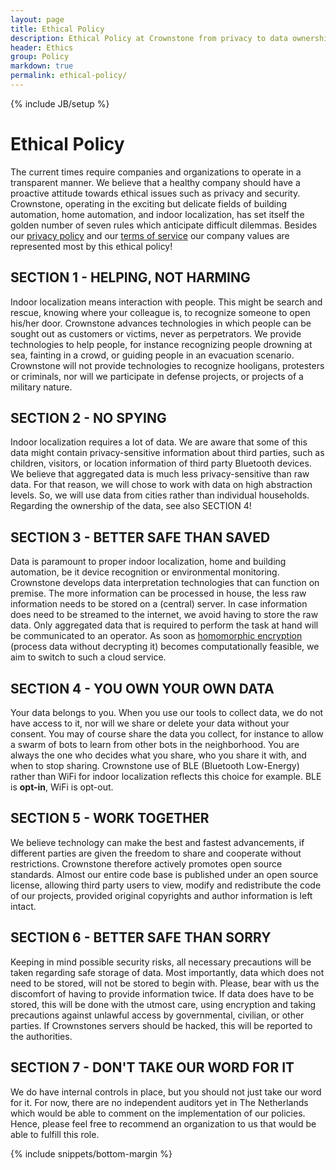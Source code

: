 ```yaml
---
layout: page
title: Ethical Policy
description: Ethical Policy at Crownstone from privacy to data ownership.
header: Ethics
group: Policy
markdown: true
permalink: ethical-policy/
---
```

{% include JB/setup %}

# Ethical Policy

The current times require companies and organizations to operate in a transparent manner. We believe that a healthy company should have a proactive attitude towards ethical issues such as privacy and security. Crownstone, operating in the exciting but delicate fields of building automation, home automation, and indoor localization, has set itself the golden number of seven rules which anticipate difficult dilemmas. Besides our [privacy policy](/privacy-policy) and our [terms of service](/terms-of-service) our company values are represented most by this ethical policy!

## SECTION 1 - HELPING, NOT HARMING

Indoor localization means interaction with people. This might be search and rescue, knowing where your colleague is, to recognize someone to open his/her door. Crownstone advances technologies in which people can be sought out as customers or victims, never as perpetrators. We provide technologies to help people, for instance recognizing people drowning at sea, fainting in a crowd, or guiding people in an evacuation scenario. Crownstone will not provide technologies to recognize hooligans, protesters or criminals, nor will we participate in defense projects, or projects of a military nature.


## SECTION 2 - NO SPYING

Indoor localization requires a lot of data. We are aware that some of this data might contain privacy-sensitive information about third parties, such as children, visitors, or location information of third party Bluetooth devices.
We believe that aggregated data is much less privacy-sensitive than raw data. For that reason, we will chose to work with data on high abstraction levels. So, we will use data from cities rather than individual households. Regarding the ownership of the data, see also SECTION 4!


## SECTION 3 - BETTER SAFE THAN SAVED

Data is paramount to proper indoor localization, home and building automation, be it device recognition or environmental monitoring. Crownstone develops data interpretation technologies that
can function on premise. The more information can be processed in house, the less raw information needs to be stored on a (central) server.
In case information does need to be streamed to the internet, we avoid having to store the raw data. Only aggregated data that is required to perform the task at hand will be communicated to an operator.
As soon as <a href="http://www.wikiwand.com/en/Homomorphic_encryption" target="_blank">homomorphic encryption</a> (process data without decrypting it) becomes computationally feasible, we aim to switch to such a cloud service.


## SECTION 4 - YOU OWN YOUR OWN DATA

Your data belongs to you. When you use our tools to collect data, we do not have access to it, nor will we share or delete your data without your consent. You may of course share the data you collect, for instance to allow a swarm of bots to learn from other bots in the neighborhood.
You are always the one who decides what you share, who you share it with, and when to stop sharing. Crownstone use of BLE (Bluetooth Low-Energy) rather than WiFi for indoor localization reflects this choice for example. BLE is <strong>opt-in</strong>, WiFi is opt-out.


## SECTION 5 - WORK TOGETHER

We believe technology can make the best and fastest advancements, if different parties are given the freedom to share and cooperate without restrictions. Crownstone therefore actively promotes open source standards. Almost our entire code base is published under an open source license, allowing third party users to view, modify and redistribute the code of our projects, provided original copyrights and author information is left intact.

## SECTION 6 - BETTER SAFE THAN SORRY

Keeping in mind possible security risks, all necessary precautions will be taken regarding safe storage of data.
Most importantly, data which does not need to be stored, will not be stored to begin with. Please, bear with us the discomfort of having to provide information twice.
If data does have to be stored, this will be done with the utmost care, using encryption and taking precautions against unlawful access by governmental, civilian, or other parties.
If Crownstones servers should be hacked, this will be reported to the authorities.


## SECTION 7 - DON'T TAKE OUR WORD FOR IT

We do have internal controls in place, but you should not just take our word for it. For now, there are no independent auditors yet in The Netherlands which would be able to comment on the implementation of our policies. Hence, please feel free to recommend an organization to us that would be able to fulfill this role.

{% include snippets/bottom-margin %}

